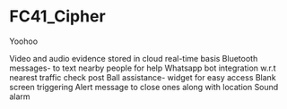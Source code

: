 # FC41_Cipher
Yoohoo 

Video and audio evidence stored in cloud real-time basis
Bluetooth messages- to text nearby people for help
Whatsapp bot integration w.r.t nearest traffic check post
Ball assistance- widget for easy access
Blank screen triggering 
Alert message to close ones along with location
Sound alarm



